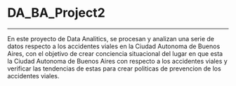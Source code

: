 # DA_BA_Project2
------------------------------------------
En este proyecto de Data Analitics, se procesan y analizan una serie de datos respecto a los accidentes viales en la Ciudad Autonoma de Buenos Aires, con el objetivo de crear conciencia situacional del lugar en que esta la Ciudad Autonoma de Buenos Aires con respecto a los accidentes viales y verificar las tendencias de estas para crear politicas de prevencion de los accidentes viales.

